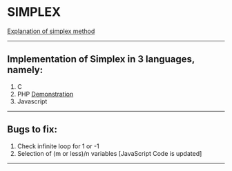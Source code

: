 # SIMPLEX
[Explanation of simplex method](https://www.youtube.com/watch?v=rzRZLGD_aeE)

---
## Implementation of Simplex in 3 languages, namely:

1. C
2. PHP [Demonstration](https://www.youtube.com/watch?v=-l8yYs6ATZw)
3. Javascript

---

## Bugs to fix:
1. Check infinite loop for 1 or -1
2. Selection of (m or less)/n variables [JavaScript Code is updated]

---
